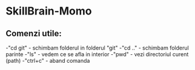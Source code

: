 # SkillBrain-Momo
## Comenzi utile:
-"cd git" - schimbam folderul in folderul "git"
-"cd .." - schimbam folderul parinte
-"ls" - vedem ce se afla in interior
-"pwd" - vezi directoriul curent (path)
-"ctrl+c" - aband comanda 